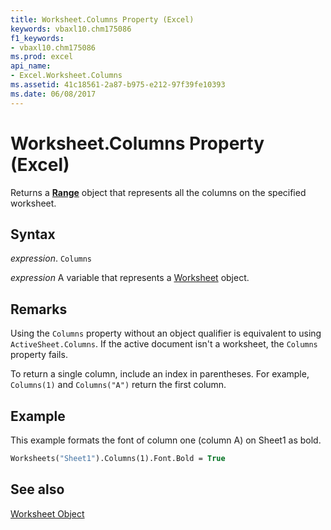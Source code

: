 ```yaml
---
title: Worksheet.Columns Property (Excel)
keywords: vbaxl10.chm175086
f1_keywords:
- vbaxl10.chm175086
ms.prod: excel
api_name:
- Excel.Worksheet.Columns
ms.assetid: 41c18561-2a87-b975-e212-97f39fe10393
ms.date: 06/08/2017
---
```



# Worksheet.Columns Property (Excel)

Returns a  **[Range](Excel.Range(object).md)** object that represents all the columns on the specified worksheet.


## Syntax

 _expression_. `Columns`

 _expression_ A variable that represents a [Worksheet](./Excel.Worksheet.md) object.


## Remarks

Using the `Columns` property without an object qualifier is equivalent to using  `ActiveSheet.Columns`. If the active document isn't a worksheet, the `Columns` property fails.

To return a single column, include an index in parentheses. For example, `Columns(1)` and `Columns("A")` return the first column.

## Example

This example formats the font of column one (column A) on Sheet1 as bold.


```vb
Worksheets("Sheet1").Columns(1).Font.Bold = True
```


## See also

[Worksheet Object](Excel.Worksheet.md)

